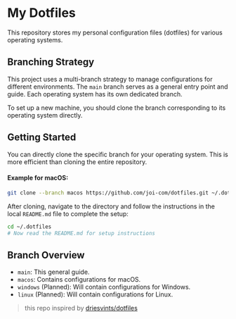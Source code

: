 # My Dotfiles

This repository stores my personal configuration files (dotfiles) for various operating systems.

## Branching Strategy

This project uses a multi-branch strategy to manage configurations for different environments. The `main` branch serves as a general entry point and guide. Each operating system has its own dedicated branch.

To set up a new machine, you should clone the branch corresponding to its operating system directly.

## Getting Started

You can directly clone the specific branch for your operating system. This is more efficient than cloning the entire repository.

#### Example for macOS:
```bash
git clone --branch macos https://github.com/joi-com/dotfiles.git ~/.dotfiles
```

After cloning, navigate to the directory and follow the instructions in the local `README.md` file to complete the setup:
```bash
cd ~/.dotfiles
# Now read the README.md for setup instructions
```

## Branch Overview

-   `main`: This general guide.
-   `macos`: Contains configurations for macOS.
-   `windows` (Planned): Will contain configurations for Windows.
-   `linux` (Planned): Will contain configurations for Linux.


> this repo inspired by [driesvints/dotfiles](https://github.com/driesvints/dotfiles/tree/main)
